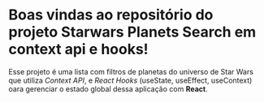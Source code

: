 # Boas vindas ao repositório do projeto Starwars Planets Search em context api e hooks!

Esse projeto é uma lista com filtros de planetas do universo de Star Wars que utiliza _Context API_, e _React Hooks_ (useState, useEffect, useContext) oara gerenciar o estado global dessa aplicação com **React**.

